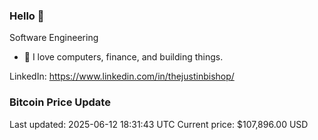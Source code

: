 ### Hello 🤙  

Software Engineering

- 🔭 I love computers, finance, and building things.
  
LinkedIn: https://www.linkedin.com/in/thejustinbishop/  















































































































































































































































































































































































































































































































































































































































































































### Bitcoin Price Update
Last updated: 2025-06-12 18:31:43 UTC
Current price: $107,896.00 USD

